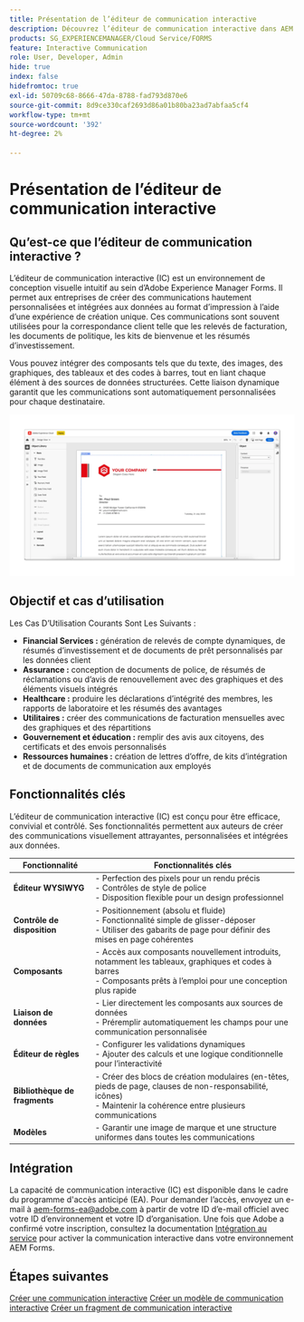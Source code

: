 ```yaml
---
title: Présentation de l’éditeur de communication interactive
description: Découvrez l’éditeur de communication interactive dans AEM Forms. Découvrez les fonctionnalités clés, les étapes d’intégration et les cas d’utilisation réels pour créer des communications dynamiques et personnalisées.
products: SG_EXPERIENCEMANAGER/Cloud Service/FORMS
feature: Interactive Communication
role: User, Developer, Admin
hide: true
index: false
hidefromtoc: true
exl-id: 50709c68-8666-47da-8788-fad793d870e6
source-git-commit: 8d9ce330caf2693d86a01b80ba23ad7abfaa5cf4
workflow-type: tm+mt
source-wordcount: '392'
ht-degree: 2%

---
```


# Présentation de l’éditeur de communication interactive

## Qu’est-ce que l’éditeur de communication interactive ?

L’éditeur de communication interactive (IC) est un environnement de conception visuelle intuitif au sein d’Adobe Experience Manager Forms. Il permet aux entreprises de créer des communications hautement personnalisées et intégrées aux données au format d’impression à l’aide d’une expérience de création unique. Ces communications sont souvent utilisées pour la correspondance client telle que les relevés de facturation, les documents de politique, les kits de bienvenue et les résumés d’investissement.

Vous pouvez intégrer des composants tels que du texte, des images, des graphiques, des tableaux et des codes à barres, tout en liant chaque élément à des sources de données structurées. Cette liaison dynamique garantit que les communications sont automatiquement personnalisées pour chaque destinataire.

![Rechercher document IC](/help/forms/interactive-communication/assets/introimg.png)

## Objectif et cas d’utilisation

Les Cas D’Utilisation Courants Sont Les Suivants :

* **Financial Services :** génération de relevés de compte dynamiques, de résumés d’investissement et de documents de prêt personnalisés par les données client
* **Assurance :** conception de documents de police, de résumés de réclamations ou d’avis de renouvellement avec des graphiques et des éléments visuels intégrés
* **Healthcare :** produire les déclarations d’intégrité des membres, les rapports de laboratoire et les résumés des avantages
* **Utilitaires :** créer des communications de facturation mensuelles avec des graphiques et des répartitions
* **Gouvernement et éducation :** remplir des avis aux citoyens, des certificats et des envois personnalisés
* **Ressources humaines :** création de lettres d’offre, de kits d’intégration et de documents de communication aux employés

## Fonctionnalités clés

L’éditeur de communication interactive (IC) est conçu pour être efficace, convivial et contrôlé. Ses fonctionnalités permettent aux auteurs de créer des communications visuellement attrayantes, personnalisées et intégrées aux données.

| **Fonctionnalité** | **Fonctionnalités clés** |
|--------------------------------------|---------------------------------------------------------------------------------------|
| **Éditeur WYSIWYG** | - Perfection des pixels pour un rendu précis <br> - Contrôles de style de police <br> - Disposition flexible pour un design professionnel |
| **Contrôle de disposition** | - Positionnement (absolu et fluide) <br> - Fonctionnalité simple de glisser-déposer <br> - Utiliser des gabarits de page pour définir des mises en page cohérentes |
| **Composants** | - Accès aux composants nouvellement introduits, notamment les tableaux, graphiques et codes à barres <br> - Composants prêts à l’emploi pour une conception plus rapide |
| **Liaison de données** | - Lier directement les composants aux sources de données <br> - Préremplir automatiquement les champs pour une communication personnalisée |
| **Éditeur de règles** | - Configurer les validations dynamiques <br> - Ajouter des calculs et une logique conditionnelle pour l’interactivité |
| **Bibliothèque de fragments** | - Créer des blocs de création modulaires (en-têtes, pieds de page, clauses de non-responsabilité, icônes) <br> - Maintenir la cohérence entre plusieurs communications |
| **Modèles** | - Garantir une image de marque et une structure uniformes dans toutes les communications |

## Intégration

La capacité de communication interactive (IC) est disponible dans le cadre du programme d&#39;accès anticipé (EA). Pour demander l’accès, envoyez un e-mail à [aem-forms-ea@adobe.com](mailto:aem-forms-ea@adobe.com) à partir de votre ID d’e-mail officiel avec votre ID d’environnement et votre ID d’organisation. Une fois que Adobe a confirmé votre inscription, consultez la documentation [Intégration au service](/help/forms/setup-forms-cloud-service.md) pour activer la communication interactive dans votre environnement AEM Forms.

## Étapes suivantes

[Créer une communication interactive](/help/forms/interactive-communication/create-interactive-communication.md)
[Créer un modèle de communication interactive](/help/forms/interactive-communication/create-interactive-communication-template.md)
[Créer un fragment de communication interactive](/help/forms/interactive-communication/create-interactive-communication-fragment.md)

<!-- 
## Where to Find IC Documentation, Samples, and Tutorials

Whether you're just getting started or looking to build complex communications, Adobe offers extensive learning resources:
[Note: we'll add resources afterwards, below is just the format]

* Official Documentation:

[Create your first interactive communication]()
AEM Forms Interactive Communication Guide

* Tutorials & Videos:
Visit Adobe Experience League and explore the "Forms" section for step-by-step videos and use-case-based tutorials.
-->

